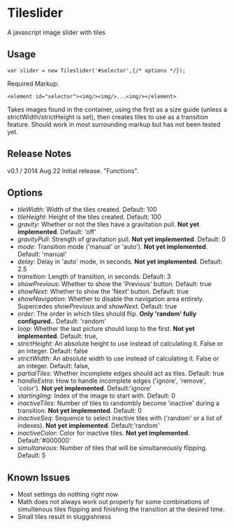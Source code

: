 Tileslider
==========

A javascript image slider with tiles

## Usage

    var slider = new Tileslider('#selector',{/* options */});

Required Markup:

    <element id="selector"><img/><img/>...<img/></element>

Takes images found in the container, using the first as a size guide (unless a strictWidth/strictHeight is set), then creates tiles to use as a transition feature.  Should work in most surrounding markup but has not been tested yet.

## Release Notes

v0.1 / 2014 Aug 22
Initial release.  "Functions".

## Options

* *tileWidth*: Width of the tiles created.  Default: 100
* *tileHeight*: Height of the tiles created.  Default: 100
* *gravity*: Whether or not the tiles have a gravitation pull.  **Not yet implemented**.  Default: 'off'
* *gravityPull*: Strength of gravitation pull.  **Not yet implemented**.  Default: 0
* *mode*: Transition mode ('manual' or 'auto').  **Not yet implemented**. Default: 'manual'
* *delay*: Delay in 'auto' mode, in seconds.  **Not yet implemented**. Default: 2.5
* *transition*: Length of transition, in seconds. Default: 3
* *showPrevious*: Whether to show the 'Previous' button.  Default: true
* *showNext*: Whether to show the 'Next' button.  Default: true
* *showNavigation*: Whether to disable the navigation area entirely.  Supercedes *showPrevious* and *showNext*.  Default: true
* *order*: The order in which tiles should flip.  **Only 'random' fully configured.**.  Default: 'random'
* *loop*: Whether the last picture should loop to the first.  **Not yet implemented**. Default: true,
* *strictHeight*: An absolute height to use instead of calculating it.  False or an integer.  Default: false
* *strictWidth*: An absolute width to use instead of calculating it.  False or an integer.	Default: false,
* *partialTiles*: Whether incomplete edges should act as tiles.  Default: true
* *handleExtra*: How to handle incomplete edges ('ignore', 'remove', 'color').  **Not yet implemented**. Default:'ignore'
* *startingImg*: Index of the image to start with.  Default: 0
* *inactiveTiles*: Number of tiles to randombly become 'inactive' during a transition.  **Not yet implemented**. Default: 0
* *inactiveSeq*: Sequence to select inactive tiles with ('random' or a list of indexes).  **Not yet implemented**. Default:'random'
* *inactiveColor*: Color for inactive tiles.  **Not yet implemented**.  Default:'#000000'
* *simultaneous*: Number of tiles that will be simultaneously flipping.  Default: 5


## Known Issues
* Most settings do nothing right now
* Math does not always work out properly for some combinations of simultenous tiles flipping and finishing the transition at the desired time.
* Small tiles result in sluggishness
